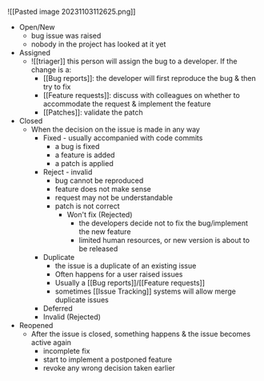 ![[Pasted image 20231103112625.png]]
- Open/New
	- bug issue was raised
	- nobody in the project has looked at it yet
- Assigned
	- ![[triager]] this person will assign the bug to a developer. If the change is a:
		- [[Bug reports]]: the developer will first reproduce the bug & then try to fix
		- [[Feature requests]]: discuss with colleagues on whether to accommodate the request & implement the feature
		- [[Patches]]: validate the patch
- Closed
	- When the decision on the issue is made in any way
		- Fixed - usually accompanied with code commits
			- a bug is fixed
			- a feature is added
			- a patch is applied
		- Reject - invalid
			- bug cannot be reproduced
			- feature does not make sense
			- request may not be understandable
			- patch is not correct
				- Won't fix (Rejected)
					- the developers decide not to fix the bug/implement the new feature
					- limited human resources, or new version is about to be released
		- Duplicate
			- the issue is a duplicate of an existing issue
			- Often happens for a user raised issues
			- Usually a [[Bug reports]]/[[Feature requests]]
			- sometimes [[Issue Tracking]] systems will allow merge duplicate issues
		- Deferred
		- Invalid (Rejected)
- Reopened
	- After the issue is closed, something happens & the issue becomes active again
		- incomplete fix
		- start to implement a postponed feature
		- revoke any wrong decision taken earlier
